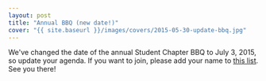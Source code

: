 ```yaml
---
layout: post
title: "Annual BBQ (new date!)"
cover: "{{ site.baseurl }}/images/covers/2015-05-30-update-bbq.jpg"
---
```


We've changed the date of the annual Student Chapter BBQ to July 3, 2015, so
update your agenda.  If you want to join, please add your name to [this
list][bbq-participants].  See you there!

[bbq-participants]: https://docs.google.com/spreadsheets/d/1nbsq_9gH5d9g_IRV1TPyCW541ZdAblIoL-UqY2M260s/edit?usp=sharing
